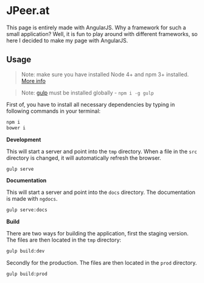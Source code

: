# JPeer.at

This page is entirely made with AngularJS. Why a framework for such a small application? Well, it is fun to play around with different frameworks, so here I decided to make my page with AngularJS.

## Usage

> Note: make sure you have installed Node 4+ and npm 3+ installed. [More info](https://nodejs.org/)

> Note: [gulp](https://www.npmjs.com/package/gulp) must be installed globally - `npm i -g gulp`

First of, you have to install all necessary dependencies by typing in following commands in your terminal:

```sh
npm i
bower i
```

**Development**

This will start a server and point into the `tmp` directory. When a file in the `src` directory is changed, it will automatically refresh the browser.

```sh
gulp serve
```

**Documentation**

This will start a server and point into the `docs` directory. The documentation is made with `ngdocs`.

```sh
gulp serve:docs
```

**Build**

There are two ways for building the application, first the staging version. The files are then located in the `tmp` directory:

```sh
gulp build:dev
```

Secondly for the production. The files are then located in the `prod` directory.

```sh
gulp build:prod
```
